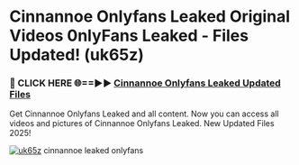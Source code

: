 # Cinnannoe Onlyfans Leaked Original Videos 0nlyFans Leaked - Files Updated! (uk65z)

<h3>🔴 CLICK HERE 🌐==►► <a href="https://tinyurl.com/x26r9saj" rel="nofollow">Cinnannoe Onlyfans Leaked Updated Files</a></h3>

Get Cinnannoe Onlyfans Leaked and all content. Now you can access all videos and pictures of Cinnannoe Onlyfans Leaked. New Updated Files 2025!

[![uk65z](https://i.imgur.com/LkgZPqh.gif)](https://tinyurl.com/x26r9saj)
cinnannoe leaked onlyfans